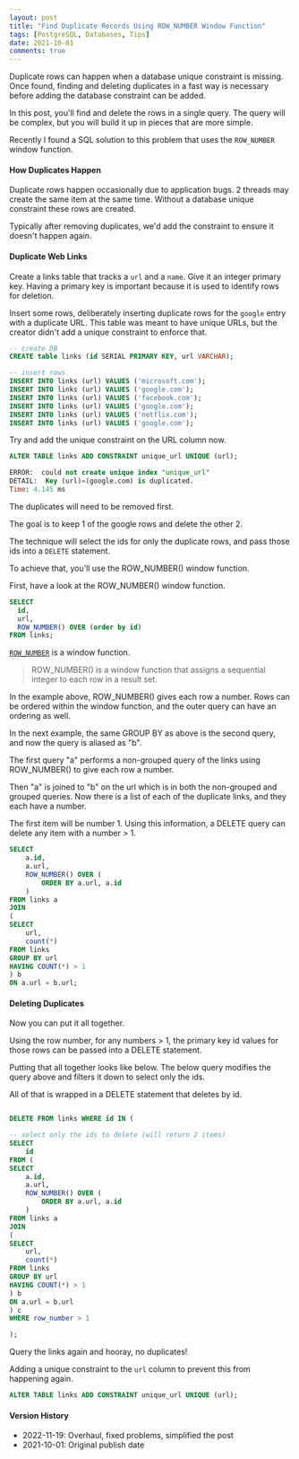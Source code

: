 ```yaml
---
layout: post
title: "Find Duplicate Records Using ROW_NUMBER Window Function"
tags: [PostgreSQL, Databases, Tips]
date: 2021-10-01
comments: true
---
```


Duplicate rows can happen when a database unique constraint is missing. Once found, finding and deleting duplicates in a fast way is necessary before adding the database constraint can be added.

In this post, you'll find and delete the rows in a single query. The query will be complex, but you will build it up in pieces that are more simple.

Recently I found a SQL solution to this problem that uses the `ROW_NUMBER` window function.


#### How Duplicates Happen

Duplicate rows happen occasionally due to application bugs. 2 threads may create the same item at the same time. Without a database unique constraint these rows are created.

Typically after removing duplicates, we'd add the constraint to ensure it doesn't happen again.


#### Duplicate Web Links

Create a links table that tracks a `url` and a `name`. Give it an integer primary key. Having a primary key is important because it is used to identify rows for deletion.

Insert some rows, deliberately inserting duplicate rows for the `google` entry with a duplicate URL. This table was meant to have unique URLs, but the creator didn't add a unique constraint to enforce that.

```sql
-- create DB
CREATE table links (id SERIAL PRIMARY KEY, url VARCHAR);

-- insert rows
INSERT INTO links (url) VALUES ('microsoft.com');
INSERT INTO links (url) VALUES ('google.com');
INSERT INTO links (url) VALUES ('facebook.com');
INSERT INTO links (url) VALUES ('google.com');
INSERT INTO links (url) VALUES ('netflix.com');
INSERT INTO links (url) VALUES ('google.com');
```

Try and add the unique constraint on the URL column now.

```sql
ALTER TABLE links ADD CONSTRAINT unique_url UNIQUE (url);

ERROR:  could not create unique index "unique_url"
DETAIL:  Key (url)=(google.com) is duplicated.
Time: 4.145 ms
```

The duplicates will need to be removed first.

The goal is to keep 1 of the google rows and delete the other 2.

The technique will select the ids for only the duplicate rows, and pass those ids into a `DELETE` statement.

To achieve that, you'll use the ROW_NUMBER() window function.

First, have a look at the ROW_NUMBER() window function.

```sql
SELECT
  id,
  url,
  ROW_NUMBER() OVER (order by id)
FROM links;
```

[`ROW_NUMBER`](https://www.postgresqltutorial.com/postgresql-row_number/) is a window function.

> ROW_NUMBER() is a window function that assigns a sequential integer to each row in a result set.

In the example above, ROW_NUMBER() gives each row a number. Rows can be ordered within the window function, and the outer query can have an ordering as well.

In the next example, the same GROUP BY as above is the second query, and now the query is aliased as "b".

The first query "a" performs a non-grouped query of the links using ROW_NUMBER() to give each row a number.

Then "a" is joined to "b" on the url which is in both the non-grouped and grouped queries. Now there is a list of each of the duplicate links, and they each have a number.

The first item will be number 1. Using this information, a DELETE query can delete any item with a number > 1.

```sql
SELECT
    a.id,
    a.url,
    ROW_NUMBER() OVER (
        ORDER BY a.url, a.id
    )
FROM links a
JOIN
(
SELECT
    url,
    count(*)
FROM links
GROUP BY url
HAVING COUNT(*) > 1
) b
ON a.url = b.url;
```

#### Deleting Duplicates

Now you can put it all together.

Using the row number, for any numbers > 1, the primary key id values for those rows can be passed into a DELETE statement.

Putting that all together looks like below. The below query modifies the query above and filters it down to select only the ids.

All of that is wrapped in a DELETE statement that deletes by id.

```sql

DELETE FROM links WHERE id IN (

-- select only the ids to delete (will return 2 items)
SELECT
    id
FROM (
SELECT
    a.id,
    a.url,
    ROW_NUMBER() OVER (
        ORDER BY a.url, a.id
    )
FROM links a
JOIN
(
SELECT
    url,
    count(*)
FROM links
GROUP BY url
HAVING COUNT(*) > 1
) b
ON a.url = b.url
) c
WHERE row_number > 1

);
```

Query the links again and hooray, no duplicates!

Adding a unique constraint to the `url` column to prevent this from happening again.

```sql
ALTER TABLE links ADD CONSTRAINT unique_url UNIQUE (url);
```


#### Version History

* 2022-11-19: Overhaul, fixed problems, simplified the post
* 2021-10-01: Original publish date
